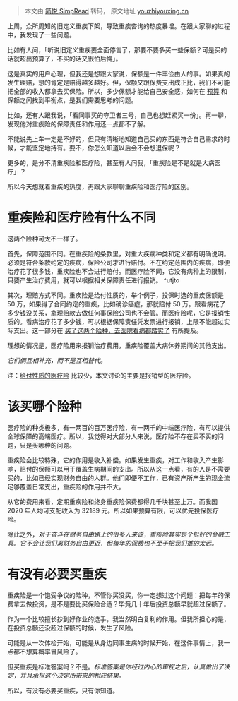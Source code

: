 > 本文由 [简悦 SimpRead](http://ksria.com/simpread/) 转码， 原文地址 [youzhiyouxing.cn](https://youzhiyouxing.cn/n/materials/557)

上周，众所周知的旧定义重疾下架，导致重疾咨询的热度暴增。在跟大家聊的过程中，我发现了一些问题。

比如有人问，「听说旧定义重疾要全面停售了，那要不要多买一些保额？可是买的话就超出预算了，不买的话又很怕后悔」。

这是真实的用户心理，但我还是想跟大家说，保额是一件丰俭由人的事。如果真的发生理赔，想的肯定是赔得越多越好。但，保额又跟保费支出成正比，我们不可能把全部的收入都拿去买保险。所以，多少保额才能给自己安全感，如何在 [预算](https://youzhiyouxing.cn/n/materials/21) 和保额之间找到平衡点，是我们需要思考的问题。

比如，还有人跟我说，「看同事买的守卫者三号，自己也想赶紧买一份」。再一聊，发现他对重疾险的保障责任和作用还一点都不了解。

不能说先上车一定是不好的，但只有清晰地知道自己买的东西是符合自己需求的时候，才能坚定地持有。要不，你怎么知道以后会不会想退保呢？

更多的，是分不清重疾险和医疗险，甚至有人问我，「重疾险是不是就是大病医疗」？

所以今天想就着重疾的热度，再跟大家聊聊重疾险和医疗险的区别。

重疾险和医疗险有什么不同
============

这两个险种可太不一样了。

首先，保障范围不同。在重疾险的条款里，对重大疾病种类和定义都有明确说明。必须是符合条款约定的疾病，保险公司才进行赔付。不在约定范围内的疾病，即便治疗花了很多钱，重疾险也不会进行赔付。而医疗险不同，它没有病种上的限制，只要产生治疗费用，就可以根据相关保障责任进行报销。 ^utjto

其次，理赔方式不同。重疾险是给付性质的，举个例子，投保时选的重疾保额是 50 万，如果得了合同约定的重疾，比如确诊癌症，那就赔付 50 万。跟看病花了多少钱没关系，拿理赔款去做任何事保险公司也不会管。而医疗险呢，它是报销性质的。看病治疗花了多少钱，可以根据保障责任凭发票进行报销，上限不能超过实际支出。这一部分在 [买了这两个险种，去医院看病都踏实了](https://youzhiyouxing.cn/n/materials/54) 有所提及。

理想的情况是，医疗险用来报销治疗费用，重疾险覆盖大病休养期间的其他支出。

_它们俩互相补充，而不是互相替代。_

注：[给付性质的医疗险](https://youzhiyouxing.cn/n/materials/468) 比较少，本文讨论的主要是报销型的医疗险。

该买哪个险种
======

医疗险的种类极多，有一两百的百万医疗险，有一两千的中端医疗险，有可以提供全球保障的高端医疗。所以，我觉得对大部分人来说，医疗险不存在买不买的问题，只是买哪种的问题。

重疾险会比较特殊，它的作用是收入补偿。如果发生重疾，对工作和收入产生影响，赔付的保额可以用于覆盖生病期间的支出。所以从这一点看，有的人是不需要买的，比如已经实现财务自由的人群。他们即便不工作，已有资产所产生的现金流足够覆盖日常支出，重疾险的作用并不大。

从它的费用来看，定期重疾险和终身重疾险保费都得几千块甚至上万。而我国 2020 年人均可支配收入为 32189 元。所以如果预算有限，可以优先投保医疗险。

除此之外，_对于奋斗在财务自由路上的很多人来说，重疾险其实是个挺好的金融工具。它不会让我们离财务自由更近，但每年的保费也不至于把我们推的太远。_

有没有必要买重疾
========

重疾险是一个饱受争议的险种，不管你买没买，你一定想过这个问题：把每年的保费拿去做投资，是不是要比买保险合适？毕竟几十年后投资总额早就超过保额了。

作为一个比较擅长抄到好作业的选手，我当然明白复利的作用。但我所担心的是，在投资总额还没超过保额的时候，发生了风险。

可能是从一次体检开始，可能是从身边同事生病的时候开始，在这件事情上，我一点都不想算概率冒风险了。

但买重疾是标准答案吗？不是。_标准答案是你经过内心的审视之后，认真做出了决定，并且承担这个决定所带来的相应结果。_

所以，有没有必要买重疾，只有你知道。